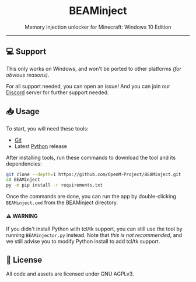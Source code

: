 <div align=center>
    <h1>BEAMinject</h1>Memory injection unlocker for Minecraft: Windows 10 Edition</p>
</div>

-----

## :computer: Support
This only works on Windows,
and won't be ported to other platforms *(for obvious reasons)*.

For all support needed, you can open an issue!
And you can join our [Discord](https://dsc.gg/openm "OpenM Community") server
for further support needed.

## :inbox_tray: Usage
To start, you will need these tools:
- [Git](https://git-scm.com/downloads)
- Latest [Python](https://www.python.org/downloads/) release

After installing tools, run these commands to download the tool and its dependencies:
```sh
git clone --depth=1 https://github.com/OpenM-Project/BEAMinject.git
cd BEAMinject
py -m pip install -r requirements.txt
```
Once the commands are done, you can run the app by double-clicking `BEAMinject.cmd` from the BEAMinject directory.
#### :warning: WARNING
If you didn't install Python with tcl/tk support, you can still use the tool by running `BEAMinjector.py` instead. Note that *this is not recommended*, and we still advise you to modify Python install to add tcl/tk support.

## :page_with_curl: License
All code and assets are licensed under GNU AGPLv3.

